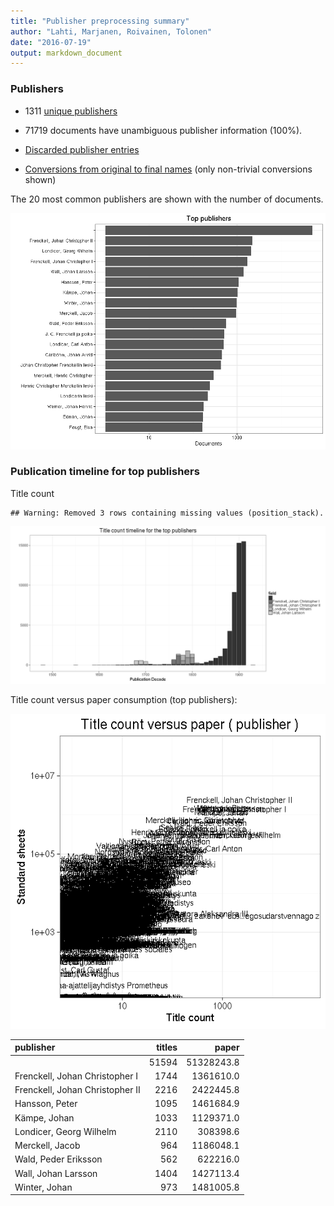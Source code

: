 ```yaml
---
title: "Publisher preprocessing summary"
author: "Lahti, Marjanen, Roivainen, Tolonen"
date: "2016-07-19"
output: markdown_document
---
```



### Publishers

 * 1311 [unique publishers](output.tables/publisher_accepted.csv)

 * 71719 documents have unambiguous publisher information (100%). 

 * [Discarded publisher entries](output.tables/publisher_discarded.csv)

 * [Conversions from original to final names](output.tables/publisher_conversion_nontrivial.csv) (only non-trivial conversions shown)


The 20 most common publishers are shown with the number of documents. 

![plot of chunk summarypublisher2](figure/summarypublisher2-1.png)

### Publication timeline for top publishers

Title count


```
## Warning: Removed 3 rows containing missing values (position_stack).
```

![plot of chunk summaryTop10pubtimeline](figure/summaryTop10pubtimeline-1.png)



Title count versus paper consumption (top publishers):

![plot of chunk publishertitlespapers](figure/publishertitlespapers-1.png)

|publisher                       | titles|      paper|
|:-------------------------------|------:|----------:|
|                                |  51594| 51328243.8|
|Frenckell, Johan Christopher I  |   1744|  1361610.0|
|Frenckell, Johan Christopher II |   2216|  2422445.8|
|Hansson, Peter                  |   1095|  1461684.9|
|Kämpe, Johan                    |   1033|  1129371.0|
|Londicer, Georg Wilhelm         |   2110|   308398.6|
|Merckell, Jacob                 |    964|  1186048.1|
|Wald, Peder Eriksson            |    562|   622216.0|
|Wall, Johan Larsson             |   1404|  1427113.4|
|Winter, Johan                   |    973|  1481005.8|



